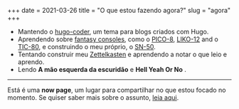 +++
date = 2021-03-26
title = "O que estou fazendo agora?"
slug = "agora"
+++

- Mantendo o [hugo-coder][coder], um tema para blogs criados com Hugo.
- Aprendendo sobre [fantasy consoles][fc], como o [PICO-8][pico8], [LIKO-12][liko12] and o [TIC-80][tic80], e construindo o meu próprio, o [SN-50][sn50].
- Tentando construir meu [Zettelkasten][zettel] e aprendendo a notar o que leio e aprendo.
- Lendo **A mão esquerda da escuridão** e **Hell Yeah Or No** .

---

Está é uma **now page**, um lugar para compartilhar no que estou focado no momento. Se quiser saber mais sobre o assunto, [leia aqui][aboutnow].

[coder]: https://github.com/luizdepra/hugo-coder
[fc]: https://github.com/paladin-t/fantasy
[pico8]: https://www.lexaloffle.com/pico-8.php
[liko12]: https://ramilego4game.itch.io/liko12
[tic80]: https://tic80.com/
[sn50]: https://github.com/TinTeam/SN-50/
[zettel]: https://zettelkasten.de/
[aboutnow]: https://nownownow.com/about
